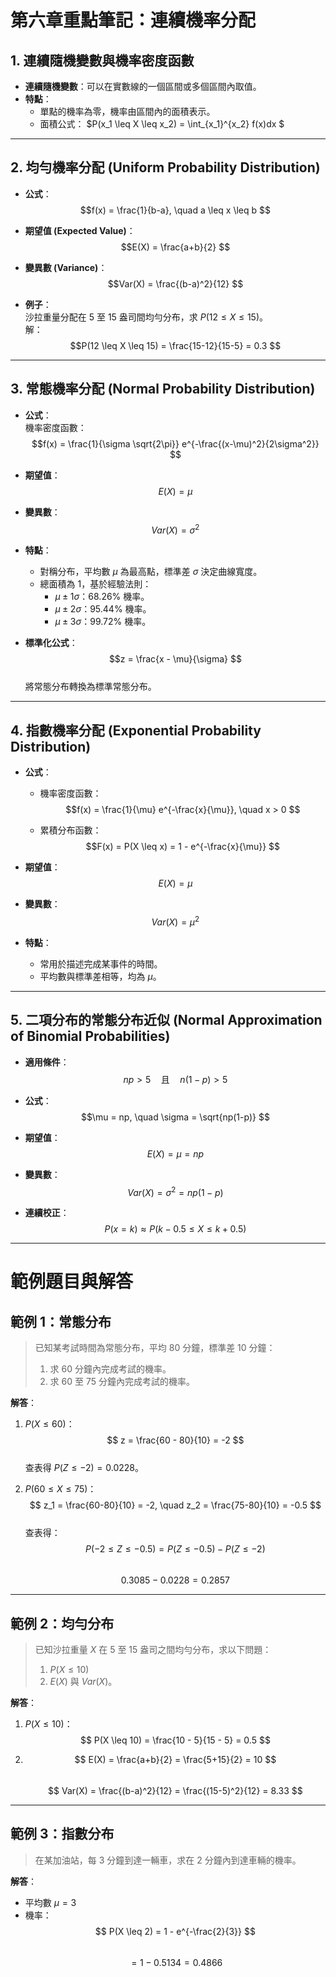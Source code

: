 # 第六章重點筆記：連續機率分配

## 1. **連續隨機變數與機率密度函數**

- **連續隨機變數**：可以在實數線的一個區間或多個區間內取值。
- **特點**：
  - 單點的機率為零，機率由區間內的面積表示。
  - 面積公式： $P(x_1 \leq X \leq x_2) = \int_{x_1}^{x_2} f(x)dx $

---

## 2. **均勻機率分配 (Uniform Probability Distribution)**

- **公式**：
  $$f(x) = \frac{1}{b-a}, \quad a \leq x \leq b
  $$

- **期望值 (Expected Value)**：  
  $$E(X) = \frac{a+b}{2}
  $$

- **變異數 (Variance)**：  
  $$Var(X) = \frac{(b-a)^2}{12}
  $$

- **例子**：  
  沙拉重量分配在 5 至 15 盎司間均勻分布，求 $P(12 \leq X \leq 15)$。  
  解：  
  $$P(12 \leq X \leq 15) = \frac{15-12}{15-5} = 0.3
  $$

---

## 3. **常態機率分配 (Normal Probability Distribution)**

- **公式**：  
  機率密度函數：  
  $$f(x) = \frac{1}{\sigma \sqrt{2\pi}} e^{-\frac{(x-\mu)^2}{2\sigma^2}}
  $$

- **期望值**：  
  $$E(X) = \mu
  $$

- **變異數**：  
  $$Var(X) = \sigma^2
  $$

- **特點**：
  - 對稱分布，平均數 $\mu$ 為最高點，標準差 $\sigma$ 決定曲線寬度。
  - 總面積為 1，基於經驗法則：
    - $\mu \pm 1\sigma$：68.26% 機率。
    - $\mu \pm 2\sigma$：95.44% 機率。
    - $\mu \pm 3\sigma$：99.72% 機率。

- **標準化公式**：  
  $$z = \frac{x - \mu}{\sigma}
  $$  
  將常態分布轉換為標準常態分布。

---

## 4. **指數機率分配 (Exponential Probability Distribution)**

- **公式**：
  - 機率密度函數：  
    $$f(x) = \frac{1}{\mu} e^{-\frac{x}{\mu}}, \quad x > 0
    $$

  - 累積分布函數：  
    $$F(x) = P(X \leq x) = 1 - e^{-\frac{x}{\mu}}
    $$

- **期望值**：  
  $$E(X) = \mu
  $$

- **變異數**：  
  $$Var(X) = \mu^2
  $$

- **特點**：
  - 常用於描述完成某事件的時間。
  - 平均數與標準差相等，均為 $\mu$。

---

## 5. **二項分布的常態分布近似 (Normal Approximation of Binomial Probabilities)**

- **適用條件**：  
  $$np > 5 \quad \text{且} \quad n(1-p) > 5
  $$

- **公式**：  
  $$\mu = np, \quad \sigma = \sqrt{np(1-p)}
  $$

- **期望值**：  
  $$E(X) = \mu = np
  $$

- **變異數**：  
  $$Var(X) = \sigma^2 = np(1-p)
  $$

- **連續校正**：  
  $$
  P(x = k) \approx P(k-0.5 \leq X \leq k+0.5)
  $$

---

# 範例題目與解答

## 範例 1：常態分布

> 已知某考試時間為常態分布，平均 80 分鐘，標準差 10 分鐘：
> 1. 求 60 分鐘內完成考試的機率。
> 2. 求 60 至 75 分鐘內完成考試的機率。

**解答**：

1. $P(X \leq 60)$：  
   $$
   z = \frac{60 - 80}{10} = -2
   $$  
   查表得 $P(Z \leq -2) = 0.0228$。

2. $P(60 \leq X \leq 75)$：  
   $$
   z_1 = \frac{60-80}{10} = -2, \quad z_2 = \frac{75-80}{10} = -0.5
   $$  
   查表得：  
   $$
   P(-2 \leq Z \leq -0.5) = P(Z \leq -0.5) - P(Z \leq -2)
   $$  
   $$
   0.3085 - 0.0228 = 0.2857
   $$

---

## 範例 2：均勻分布

> 已知沙拉重量 $X$ 在 5 至 15 盎司之間均勻分布，求以下問題：
> 1. $P(X \leq 10)$
> 2. $E(X)$ 與 $Var(X)$。

**解答**：

1. $P(X \leq 10)$：  
   $$
   P(X \leq 10) = \frac{10 - 5}{15 - 5} = 0.5
   $$

2.  
   $$
   E(X) = \frac{a+b}{2} = \frac{5+15}{2} = 10
   $$  
   $$
   Var(X) = \frac{(b-a)^2}{12} = \frac{(15-5)^2}{12} = 8.33
   $$

---

## 範例 3：指數分布

> 在某加油站，每 3 分鐘到達一輛車，求在 2 分鐘內到達車輛的機率。

**解答**：

- 平均數 $\mu = 3$
- 機率：  
  $$
  P(X \leq 2) = 1 - e^{-\frac{2}{3}}
  $$  
  $$
  = 1 - 0.5134 = 0.4866
  $$

